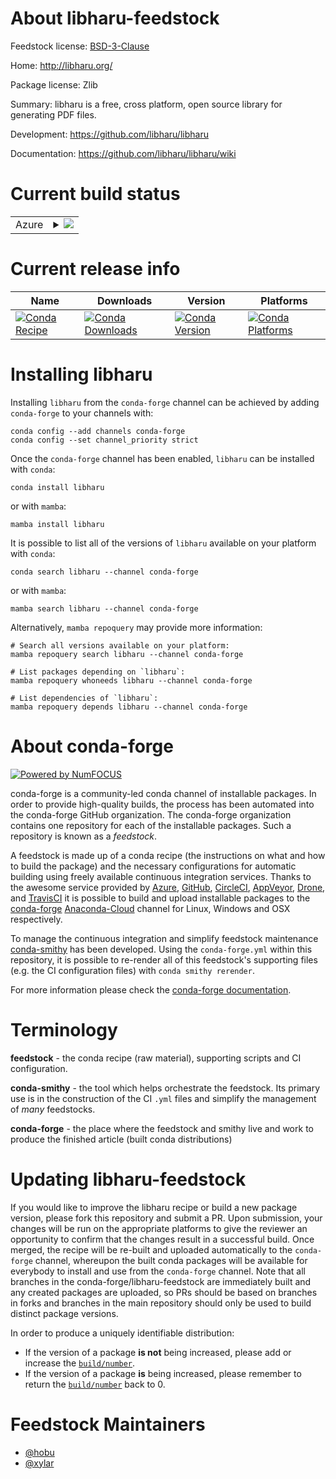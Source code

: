 About libharu-feedstock
=======================

Feedstock license: [BSD-3-Clause](https://github.com/conda-forge/libharu-feedstock/blob/main/LICENSE.txt)

Home: http://libharu.org/

Package license: Zlib

Summary: libharu is a free, cross platform, open source library for generating PDF
files.


Development: https://github.com/libharu/libharu

Documentation: https://github.com/libharu/libharu/wiki

Current build status
====================


<table>
    
  <tr>
    <td>Azure</td>
    <td>
      <details>
        <summary>
          <a href="https://dev.azure.com/conda-forge/feedstock-builds/_build/latest?definitionId=9346&branchName=main">
            <img src="https://dev.azure.com/conda-forge/feedstock-builds/_apis/build/status/libharu-feedstock?branchName=main">
          </a>
        </summary>
        <table>
          <thead><tr><th>Variant</th><th>Status</th></tr></thead>
          <tbody><tr>
              <td>linux_64</td>
              <td>
                <a href="https://dev.azure.com/conda-forge/feedstock-builds/_build/latest?definitionId=9346&branchName=main">
                  <img src="https://dev.azure.com/conda-forge/feedstock-builds/_apis/build/status/libharu-feedstock?branchName=main&jobName=linux&configuration=linux%20linux_64_" alt="variant">
                </a>
              </td>
            </tr><tr>
              <td>osx_64</td>
              <td>
                <a href="https://dev.azure.com/conda-forge/feedstock-builds/_build/latest?definitionId=9346&branchName=main">
                  <img src="https://dev.azure.com/conda-forge/feedstock-builds/_apis/build/status/libharu-feedstock?branchName=main&jobName=osx&configuration=osx%20osx_64_" alt="variant">
                </a>
              </td>
            </tr><tr>
              <td>osx_arm64</td>
              <td>
                <a href="https://dev.azure.com/conda-forge/feedstock-builds/_build/latest?definitionId=9346&branchName=main">
                  <img src="https://dev.azure.com/conda-forge/feedstock-builds/_apis/build/status/libharu-feedstock?branchName=main&jobName=osx&configuration=osx%20osx_arm64_" alt="variant">
                </a>
              </td>
            </tr><tr>
              <td>win_64</td>
              <td>
                <a href="https://dev.azure.com/conda-forge/feedstock-builds/_build/latest?definitionId=9346&branchName=main">
                  <img src="https://dev.azure.com/conda-forge/feedstock-builds/_apis/build/status/libharu-feedstock?branchName=main&jobName=win&configuration=win%20win_64_" alt="variant">
                </a>
              </td>
            </tr>
          </tbody>
        </table>
      </details>
    </td>
  </tr>
</table>

Current release info
====================

| Name | Downloads | Version | Platforms |
| --- | --- | --- | --- |
| [![Conda Recipe](https://img.shields.io/badge/recipe-libharu-green.svg)](https://anaconda.org/conda-forge/libharu) | [![Conda Downloads](https://img.shields.io/conda/dn/conda-forge/libharu.svg)](https://anaconda.org/conda-forge/libharu) | [![Conda Version](https://img.shields.io/conda/vn/conda-forge/libharu.svg)](https://anaconda.org/conda-forge/libharu) | [![Conda Platforms](https://img.shields.io/conda/pn/conda-forge/libharu.svg)](https://anaconda.org/conda-forge/libharu) |

Installing libharu
==================

Installing `libharu` from the `conda-forge` channel can be achieved by adding `conda-forge` to your channels with:

```
conda config --add channels conda-forge
conda config --set channel_priority strict
```

Once the `conda-forge` channel has been enabled, `libharu` can be installed with `conda`:

```
conda install libharu
```

or with `mamba`:

```
mamba install libharu
```

It is possible to list all of the versions of `libharu` available on your platform with `conda`:

```
conda search libharu --channel conda-forge
```

or with `mamba`:

```
mamba search libharu --channel conda-forge
```

Alternatively, `mamba repoquery` may provide more information:

```
# Search all versions available on your platform:
mamba repoquery search libharu --channel conda-forge

# List packages depending on `libharu`:
mamba repoquery whoneeds libharu --channel conda-forge

# List dependencies of `libharu`:
mamba repoquery depends libharu --channel conda-forge
```


About conda-forge
=================

[![Powered by
NumFOCUS](https://img.shields.io/badge/powered%20by-NumFOCUS-orange.svg?style=flat&colorA=E1523D&colorB=007D8A)](https://numfocus.org)

conda-forge is a community-led conda channel of installable packages.
In order to provide high-quality builds, the process has been automated into the
conda-forge GitHub organization. The conda-forge organization contains one repository
for each of the installable packages. Such a repository is known as a *feedstock*.

A feedstock is made up of a conda recipe (the instructions on what and how to build
the package) and the necessary configurations for automatic building using freely
available continuous integration services. Thanks to the awesome service provided by
[Azure](https://azure.microsoft.com/en-us/services/devops/), [GitHub](https://github.com/),
[CircleCI](https://circleci.com/), [AppVeyor](https://www.appveyor.com/),
[Drone](https://cloud.drone.io/welcome), and [TravisCI](https://travis-ci.com/)
it is possible to build and upload installable packages to the
[conda-forge](https://anaconda.org/conda-forge) [Anaconda-Cloud](https://anaconda.org/)
channel for Linux, Windows and OSX respectively.

To manage the continuous integration and simplify feedstock maintenance
[conda-smithy](https://github.com/conda-forge/conda-smithy) has been developed.
Using the ``conda-forge.yml`` within this repository, it is possible to re-render all of
this feedstock's supporting files (e.g. the CI configuration files) with ``conda smithy rerender``.

For more information please check the [conda-forge documentation](https://conda-forge.org/docs/).

Terminology
===========

**feedstock** - the conda recipe (raw material), supporting scripts and CI configuration.

**conda-smithy** - the tool which helps orchestrate the feedstock.
                   Its primary use is in the construction of the CI ``.yml`` files
                   and simplify the management of *many* feedstocks.

**conda-forge** - the place where the feedstock and smithy live and work to
                  produce the finished article (built conda distributions)


Updating libharu-feedstock
==========================

If you would like to improve the libharu recipe or build a new
package version, please fork this repository and submit a PR. Upon submission,
your changes will be run on the appropriate platforms to give the reviewer an
opportunity to confirm that the changes result in a successful build. Once
merged, the recipe will be re-built and uploaded automatically to the
`conda-forge` channel, whereupon the built conda packages will be available for
everybody to install and use from the `conda-forge` channel.
Note that all branches in the conda-forge/libharu-feedstock are
immediately built and any created packages are uploaded, so PRs should be based
on branches in forks and branches in the main repository should only be used to
build distinct package versions.

In order to produce a uniquely identifiable distribution:
 * If the version of a package **is not** being increased, please add or increase
   the [``build/number``](https://docs.conda.io/projects/conda-build/en/latest/resources/define-metadata.html#build-number-and-string).
 * If the version of a package **is** being increased, please remember to return
   the [``build/number``](https://docs.conda.io/projects/conda-build/en/latest/resources/define-metadata.html#build-number-and-string)
   back to 0.

Feedstock Maintainers
=====================

* [@hobu](https://github.com/hobu/)
* [@xylar](https://github.com/xylar/)

